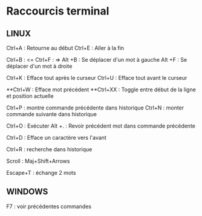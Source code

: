 # Raccourcis terminal

## LINUX

Ctrl+A : Retourne au début
Ctrl+E : Aller à la fin

Ctrl+B : <=
Ctrl+F : =>
Alt +B : Se déplacer d'un mot à gauche
Alt +F : Se déplacer d'un mot à droite

Ctrl+K : Efface tout après le curseur
Ctrl+U : Efface tout avant le curseur

\*\*Ctrl+W : Efface mot précédent
\*\*Ctrl+XX : Toggle entre début de la ligne et position actuelle

Ctrl+P : montre commande précédente dans historique
Ctrl+N : monter commande suivante dans historique

Ctrl+O : Exécuter
Alt +. : Revoir précédent mot dans commande précédente

Ctrl+D : Efface un caractère vers l'avant

Ctrl+R : recherche dans historique

Scroll : Maj+Shift+Arrows

Escape+T : échange 2 mots

## WINDOWS

F7 : voir précédentes commandes
